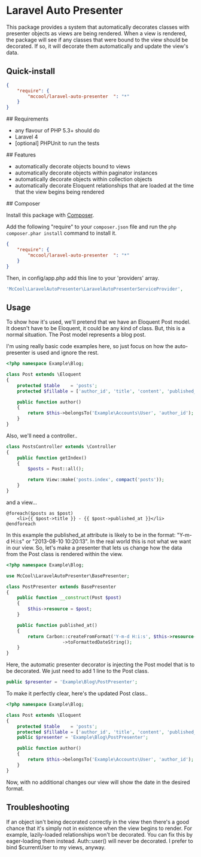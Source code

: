 # Laravel Auto Presenter

This package provides a system that automatically decorates classes with presenter objects as views are being rendered. When a view is rendered, the package will see if any classes that were bound to the view should be decorated. If so, it will decorate them automatically and update the view's data.

## Quick-install

```json
{
    "require": {
        "mccool/laravel-auto-presenter  ": "*"
    }
}
```

<a name="requirements"/>
## Requirements

- any flavour of PHP 5.3+ should do
- Laravel 4
- [optional] PHPUnit to run the tests

<a name="features"/>
## Features

- automatically decorate objects bound to views
- automatically decorate objects within paginator instances
- automatically decorate objects within collection objects
- automatically decorate Eloquent relationships that are loaded at the time that the view begins being rendered

<a name="install-composer"/>
## Composer

Install this package with [Composer](http://getcomposer.org/).

Add the following "require" to your `composer.json` file and run the `php composer.phar install` command to install it.

```json
{
    "require": {
        "mccool/laravel-auto-presenter  ": "*"
    }
}
```

Then, in config/app.php add this line to your 'providers' array.

```php
'McCool\LaravelAutoPresenter\LaravelAutoPresenterServiceProvider',
```

## Usage

To show how it's used, we'll pretend that we have an Eloquent Post model. It doesn't have to be Eloquent, it could be any kind of class. But, this is a normal situation. The Post model represents a blog post.

I'm using really basic code examples here, so just focus on how the auto-presenter is used and ignore the rest.

```php
<?php namespace Example\Blog;

class Post extends \Eloquent
{
    protected $table    = 'posts';
    protected $fillable = ['author_id', 'title', 'content', 'published_at'];

    public function author()
    {
        return $this->belongsTo('Example\Accounts\User', 'author_id');
    }
}
```

Also, we'll need a controller..

```php
class PostsController extends \Controller
{
    public function getIndex()
    {
        $posts = Post::all();

        return View::make('posts.index', compact('posts'));
    }
}
```

and a view...

```twig
@foreach($posts as $post)
    <li>{{ $post->title }} - {{ $post->published_at }}</li>
@endforeach
```

In this example the published_at attribute is likely to be in the format: "Y-m-d H:i:s" or "2013-08-10 10:20:13". In the real world this is not what we want in our view. So, let's make a presenter that lets us change how the data from the Post class is rendered within the view.

```php
<?php namespace Example\Blog;

use McCool\LaravelAutoPresenter\BasePresenter;

class PostPresenter extends BasePresenter
{
    public function __construct(Post $post)
    {
        $this->resource = $post;
    }

    public function published_at()
    {
        return Carbon::createFromFormat('Y-m-d H:i:s', $this->resource->published_at, 'Europe/Berlin')
                     ->toFormattedDateString();
    }
}
```

Here, the automatic presenter decorator is injecting the Post model that is to be decorated. We just need to add 1 line to the Post class.

```php
public $presenter = 'Example\Blog\PostPresenter';
```

To make it perfectly clear, here's the updated Post class..

```php
<?php namespace Example\Blog;

class Post extends \Eloquent
{
    protected $table    = 'posts';
    protected $fillable = ['author_id', 'title', 'content', 'published_at'];
    public $presenter = 'Example\Blog\PostPresenter';

    public function author()
    {
        return $this->belongsTo('Example\Accounts\User', 'author_id');
    }
}
```

Now, with no additional changes our view will show the date in the desired format.

## Troubleshooting

If an object isn't being decorated correctly in the view then there's a good chance that it's simply not in existence when the view begins to render. For example, lazily-loaded relationships won't be decorated. You can fix this by eager-loading them instead. Auth::user() will never be decorated. I prefer to bind $currentUser to my views, anyway.